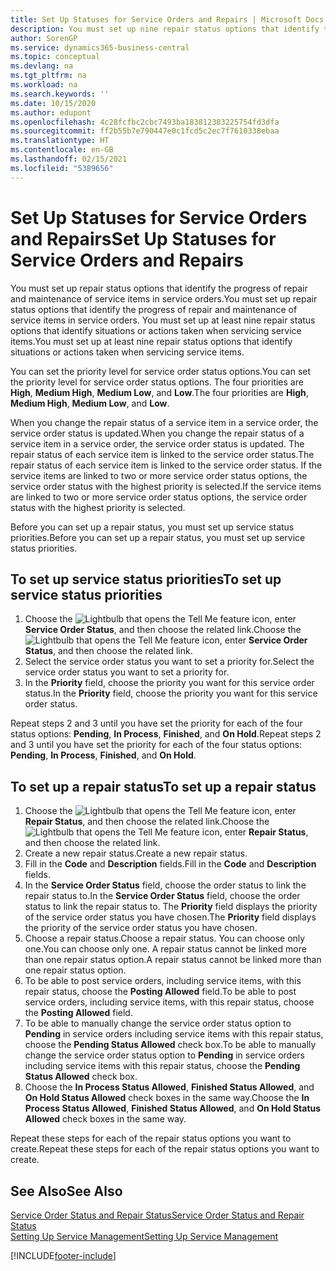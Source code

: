 ```yaml
---
title: Set Up Statuses for Service Orders and Repairs | Microsoft Docs
description: You must set up nine repair status options that identify the progress of repair and maintenance of service items in service orders.
author: SorenGP
ms.service: dynamics365-business-central
ms.topic: conceptual
ms.devlang: na
ms.tgt_pltfrm: na
ms.workload: na
ms.search.keywords: ''
ms.date: 10/15/2020
ms.author: edupont
ms.openlocfilehash: 4c28fcfbc2cbc7493ba183812383225754fd3dfa
ms.sourcegitcommit: ff2b55b7e790447e0c1fcd5c2ec7f7610338ebaa
ms.translationtype: HT
ms.contentlocale: en-GB
ms.lasthandoff: 02/15/2021
ms.locfileid: "5389656"
---
```

# <a name="set-up-statuses-for-service-orders-and-repairs"></a><span data-ttu-id="d9ae6-103">Set Up Statuses for Service Orders and Repairs</span><span class="sxs-lookup"><span data-stu-id="d9ae6-103">Set Up Statuses for Service Orders and Repairs</span></span>

<span data-ttu-id="d9ae6-104">You must set up repair status options that identify the progress of repair and maintenance of service items in service orders.</span><span class="sxs-lookup"><span data-stu-id="d9ae6-104">You must set up repair status options that identify the progress of repair and maintenance of service items in service orders.</span></span> <span data-ttu-id="d9ae6-105">You must set up at least nine repair status options that identify situations or actions taken when servicing service items.</span><span class="sxs-lookup"><span data-stu-id="d9ae6-105">You must set up at least nine repair status options that identify situations or actions taken when servicing service items.</span></span>  

<span data-ttu-id="d9ae6-106">You can set the priority level for service order status options.</span><span class="sxs-lookup"><span data-stu-id="d9ae6-106">You can set the priority level for service order status options.</span></span> <span data-ttu-id="d9ae6-107">The four priorities are **High**, **Medium High**, **Medium Low**, and **Low**.</span><span class="sxs-lookup"><span data-stu-id="d9ae6-107">The four priorities are **High**, **Medium High**, **Medium Low**, and **Low**.</span></span>  

<span data-ttu-id="d9ae6-108">When you change the repair status of a service item in a service order, the service order status is updated.</span><span class="sxs-lookup"><span data-stu-id="d9ae6-108">When you change the repair status of a service item in a service order, the service order status is updated.</span></span> <span data-ttu-id="d9ae6-109">The repair status of each service item is linked to the service order status.</span><span class="sxs-lookup"><span data-stu-id="d9ae6-109">The repair status of each service item is linked to the service order status.</span></span> <span data-ttu-id="d9ae6-110">If the service items are linked to two or more service order status options, the service order status with the highest priority is selected.</span><span class="sxs-lookup"><span data-stu-id="d9ae6-110">If the service items are linked to two or more service order status options, the service order status with the highest priority is selected.</span></span>  

<span data-ttu-id="d9ae6-111">Before you can set up a repair status, you must set up service status priorities.</span><span class="sxs-lookup"><span data-stu-id="d9ae6-111">Before you can set up a repair status, you must set up service status priorities.</span></span>

## <a name="to-set-up-service-status-priorities"></a><span data-ttu-id="d9ae6-112">To set up service status priorities</span><span class="sxs-lookup"><span data-stu-id="d9ae6-112">To set up service status priorities</span></span>

1. <span data-ttu-id="d9ae6-113">Choose the ![Lightbulb that opens the Tell Me feature](media/ui-search/search_small.png "Tell me what you want to do") icon, enter **Service Order Status**, and then choose the related link.</span><span class="sxs-lookup"><span data-stu-id="d9ae6-113">Choose the ![Lightbulb that opens the Tell Me feature](media/ui-search/search_small.png "Tell me what you want to do") icon, enter **Service Order Status**, and then choose the related link.</span></span>  
2. <span data-ttu-id="d9ae6-114">Select the service order status you want to set a priority for.</span><span class="sxs-lookup"><span data-stu-id="d9ae6-114">Select the service order status you want to set a priority for.</span></span>  
3. <span data-ttu-id="d9ae6-115">In the **Priority** field, choose the priority you want for this service order status.</span><span class="sxs-lookup"><span data-stu-id="d9ae6-115">In the **Priority** field, choose the priority you want for this service order status.</span></span>  

<span data-ttu-id="d9ae6-116">Repeat steps 2 and 3 until you have set the priority for each of the four status options: **Pending**, **In Process**, **Finished**, and **On Hold**.</span><span class="sxs-lookup"><span data-stu-id="d9ae6-116">Repeat steps 2 and 3 until you have set the priority for each of the four status options: **Pending**, **In Process**, **Finished**, and **On Hold**.</span></span>  

## <a name="to-set-up-a-repair-status"></a><span data-ttu-id="d9ae6-117">To set up a repair status</span><span class="sxs-lookup"><span data-stu-id="d9ae6-117">To set up a repair status</span></span>

1. <span data-ttu-id="d9ae6-118">Choose the ![Lightbulb that opens the Tell Me feature](media/ui-search/search_small.png "Tell me what you want to do") icon, enter **Repair Status**, and then choose the related link.</span><span class="sxs-lookup"><span data-stu-id="d9ae6-118">Choose the ![Lightbulb that opens the Tell Me feature](media/ui-search/search_small.png "Tell me what you want to do") icon, enter **Repair Status**, and then choose the related link.</span></span>
2. <span data-ttu-id="d9ae6-119">Create a new repair status.</span><span class="sxs-lookup"><span data-stu-id="d9ae6-119">Create a new repair status.</span></span>  
3. <span data-ttu-id="d9ae6-120">Fill in the **Code** and **Description** fields.</span><span class="sxs-lookup"><span data-stu-id="d9ae6-120">Fill in the **Code** and **Description** fields.</span></span>  
4. <span data-ttu-id="d9ae6-121">In the **Service Order Status** field, choose the order status to link the repair status to.</span><span class="sxs-lookup"><span data-stu-id="d9ae6-121">In the **Service Order Status** field, choose the order status to link the repair status to.</span></span> <span data-ttu-id="d9ae6-122">The **Priority** field displays the priority of the service order status you have chosen.</span><span class="sxs-lookup"><span data-stu-id="d9ae6-122">The **Priority** field displays the priority of the service order status you have chosen.</span></span>  
5. <span data-ttu-id="d9ae6-123">Choose a repair status.</span><span class="sxs-lookup"><span data-stu-id="d9ae6-123">Choose a repair status.</span></span> <span data-ttu-id="d9ae6-124">You can choose only one.</span><span class="sxs-lookup"><span data-stu-id="d9ae6-124">You can choose only one.</span></span> <span data-ttu-id="d9ae6-125">A repair status cannot be linked more than one repair status option.</span><span class="sxs-lookup"><span data-stu-id="d9ae6-125">A repair status cannot be linked more than one repair status option.</span></span>  
6. <span data-ttu-id="d9ae6-126">To be able to post service orders, including service items, with this repair status, choose the **Posting Allowed** field.</span><span class="sxs-lookup"><span data-stu-id="d9ae6-126">To be able to post service orders, including service items, with this repair status, choose the **Posting Allowed** field.</span></span>  
7. <span data-ttu-id="d9ae6-127">To be able to manually change the service order status option to **Pending** in service orders including service items with this repair status, choose the **Pending Status Allowed** check box.</span><span class="sxs-lookup"><span data-stu-id="d9ae6-127">To be able to manually change the service order status option to **Pending** in service orders including service items with this repair status, choose the **Pending Status Allowed** check box.</span></span>  
8. <span data-ttu-id="d9ae6-128">Choose the **In Process Status Allowed**, **Finished Status Allowed**, and **On Hold Status Allowed** check boxes in the same way.</span><span class="sxs-lookup"><span data-stu-id="d9ae6-128">Choose the **In Process Status Allowed**, **Finished Status Allowed**, and **On Hold Status Allowed** check boxes in the same way.</span></span>

<span data-ttu-id="d9ae6-129">Repeat these steps for each of the repair status options you want to create.</span><span class="sxs-lookup"><span data-stu-id="d9ae6-129">Repeat these steps for each of the repair status options you want to create.</span></span>

## <a name="see-also"></a><span data-ttu-id="d9ae6-130">See Also</span><span class="sxs-lookup"><span data-stu-id="d9ae6-130">See Also</span></span>

[<span data-ttu-id="d9ae6-131">Service Order Status and Repair Status</span><span class="sxs-lookup"><span data-stu-id="d9ae6-131">Service Order Status and Repair Status</span></span>](service-service-order-status-and-repair-status.md)  
[<span data-ttu-id="d9ae6-132">Setting Up Service Management</span><span class="sxs-lookup"><span data-stu-id="d9ae6-132">Setting Up Service Management</span></span>](service-setup-service.md)  


[!INCLUDE[footer-include](includes/footer-banner.md)]